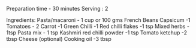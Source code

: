 Preparation time - 30 minutes
Serving : 2

Ingredients:
Pasta/macaroni - 1 cup or 100 gms
French Beans 
Capsicum -1
Tomatoes - 2
Carrot -1
Green Chilli -1
Red chilli flakes -1 tsp
Mixed herbs - 1tsp
Pasta mix - 1 tsp
Kashmiri red chilli powder -1 tsp
Tomato ketchup -2 tbsp
Cheese (optional)
Cooking oil -3 tbsp
